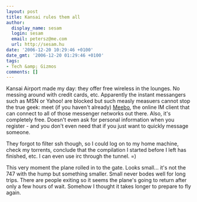 ```yaml
---
layout: post
title: Kansai rules them all
author:
  display_name: sesam
  login: sesam
  email: petersz@me.com
  url: http://sesam.hu
date: '2006-12-20 10:29:46 +0100'
date_gmt: '2006-12-20 01:29:46 +0100'
tags:
- Tech &amp; Gizmos
comments: []
---
```


Kansai Airport made my day: they offer free wireless in the lounges. No messing around with credit cards, etc. Apparently the instant messangers such as MSN or Yahoo! are blocked but such measly measuers cannot stop the true geek: meet (if you haven't already) [Meebo](www.meebo.com), the online IM client that can connect to all of those messenger networks out there. Also, it's completely free. Doesn't even ask for personal information when you register - and you don't even need that if you just want to quickly message someone.

They forgot to filter ssh though, so I could log on to my home machine, check my torrents, conclude that the compilation I started before I left has finished, etc. I can even use irc through the tunnel. =)

This very moment the plane rolled in to the gate. Looks small... it's not the 747 with the hump but something smaller. Small never bodes well for long trips. There are people exiting so it seems the plane's going to return after only a few hours of wait. Somehow I thought it takes longer to prepare to fly again.
